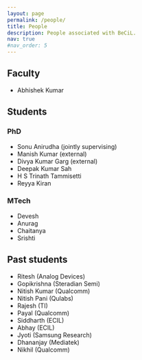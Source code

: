 ```yaml
---
layout: page
permalink: /people/
title: People
description: People associated with BeCiL.
nav: true
#nav_order: 5
---
```


## Faculty
- Abhishek Kumar

## Students
### PhD
- Sonu Anirudha (jointly supervising)
- Manish Kumar (external)
- Divya Kumar Garg (external)
- Deepak Kumar Sah
- H S Trinath Tammisetti
- Reyya Kiran

### MTech
- Devesh
- Anurag
- Chaitanya
- Srishti

## Past students
- Ritesh (Analog Devices)
- Gopikrishna (Steradian Semi)
- Nitish Kumar (Qualcomm)
- Nitish Pani (Qulabs)
- Rajesh (TI)
- Payal (Qualcomm)
- Siddharth (ECIL)
- Abhay (ECIL)
- Jyoti (Samsung Research)
- Dhananjay (Mediatek)
- Nikhil (Qualcomm)
